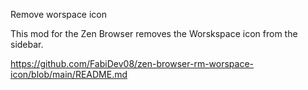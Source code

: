 
Remove worspace icon

This mod for the Zen Browser removes the Worskspace icon from the sidebar.

https://github.com/FabiDev08/zen-browser-rm-worspace-icon/blob/main/README.md
